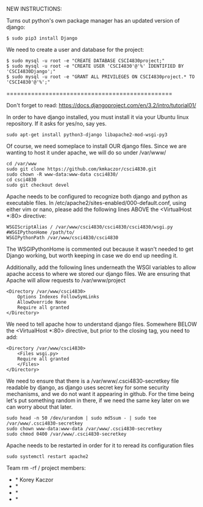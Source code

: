 NEW INSTRUCTIONS:

Turns out python's own package manager has an updated version of django:

    $ sudo pip3 install Django

We need to create a user and database for the project:

    $ sudo mysql -u root -e "CREATE DATABASE CSCI4830project;"
    $ sudo mysql -u root -e "CREATE USER 'CSCI4830'@'%' IDENTIFIED BY 'CSCI4830Django';"
    $ sudo mysql -u root -e "GRANT ALL PRIVILEGES ON CSCI4830project.* TO 'CSCI4830'@'%';"
 

===============================================


Don't forget to read: https://docs.djangoproject.com/en/3.2/intro/tutorial01/

In order to have django installed, you must install it via your Ubuntu linux repository. If it asks for yes/no, say yes.

    sudo apt-get install python3-django libapache2-mod-wsgi-py3

Of course, we need someplace to install OUR django files. Since we are wanting to host it under apache, we will
do so under /var/www/

    cd /var/www
    sudo git clone https://github.com/kmkaczor/csci4830.git
    sudo chown -R www-data:www-data csci4830/
    cd csci4830
    sudo git checkout devel

Apache needs to be configured to recognize both django and python as executable files.
In /etc/apache2/sites-enabled/000-default.conf, using either vim or nano, please add the following lines ABOVE
the <VirtualHost *:80> directive:

    WSGIScriptAlias / /var/www/csci4830/csci4830/csci4830/wsgi.py
    #WSGIPythonHome /path/to/
    WSGIPythonPath /var/www/csci4830/csci4830

The WSGIPythonHome is commented out because it wasn't needed to get Django working, but worth keeping in case
we do end up needing it.

Additionally, add the following lines underneath the WSGI variables to allow apache access to 
where we stored our django files. We are ensuring that Apache will allow requests to /var/www/project

    <Directory /var/www/csci4830>
        Options Indexes FollowSymLinks
        AllowOverride None
        Require all granted
    </Directory>

We need to tell apache how to understand django files. Somewhere BELOW the 
<VirtualHost *:80> directive, but prior to the </VirtualHost> closing tag,
you need to add:

    <Directory /var/www/csci4830>
        <Files wsgi.py>
        Require all granted
        </Files>
    </Directory>
    
We need to ensure that there is a /var/www/.csci4830-secretkey file readable by django, as django uses secret key for some security
mechanisms, and we do not want it appearing in github. For the time being let's put something random in there, if we need the same key
later on we can worry about that later.

    sudo head -n 50 /dev/urandom | sudo md5sum - | sudo tee /var/www/.csci4830-secretkey
    sudo chown www-data:www-data /var/www/.csci4830-secretkey
    sudo chmod 0400 /var/www/.csci4830-secretkey

Apache needs to be restarted in order for it to reread its configuration files

    sudo systemctl restart apache2


Team rm -rf / project members:
<ul>

<li>
* Korey Kaczor
</li>

<li>
* 
</li>

<li>
* 
</li>

<li>
* 
</li>

</ul>
